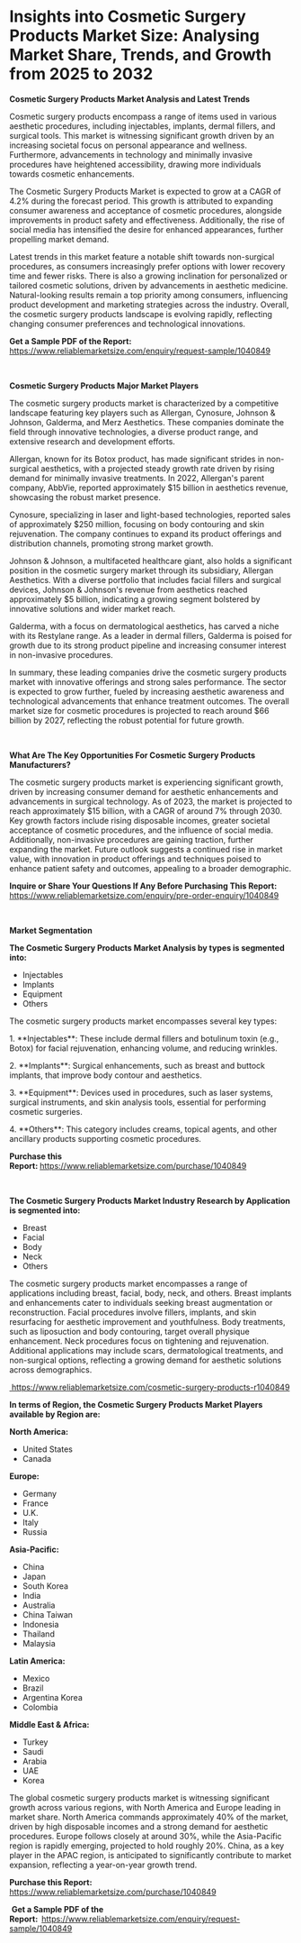 <p><h1>Insights into Cosmetic Surgery Products Market Size: Analysing Market Share, Trends, and Growth from 2025 to 2032</h1></p><p><strong>Cosmetic Surgery Products Market Analysis and Latest Trends</strong></p>
<p><p>Cosmetic surgery products encompass a range of items used in various aesthetic procedures, including injectables, implants, dermal fillers, and surgical tools. This market is witnessing significant growth driven by an increasing societal focus on personal appearance and wellness. Furthermore, advancements in technology and minimally invasive procedures have heightened accessibility, drawing more individuals towards cosmetic enhancements.</p><p>The Cosmetic Surgery Products Market is expected to grow at a CAGR of 4.2% during the forecast period. This growth is attributed to expanding consumer awareness and acceptance of cosmetic procedures, alongside improvements in product safety and effectiveness. Additionally, the rise of social media has intensified the desire for enhanced appearances, further propelling market demand.</p><p>Latest trends in this market feature a notable shift towards non-surgical procedures, as consumers increasingly prefer options with lower recovery time and fewer risks. There is also a growing inclination for personalized or tailored cosmetic solutions, driven by advancements in aesthetic medicine. Natural-looking results remain a top priority among consumers, influencing product development and marketing strategies across the industry. Overall, the cosmetic surgery products landscape is evolving rapidly, reflecting changing consumer preferences and technological innovations.</p></p>
<p><strong>Get a Sample PDF of the Report:&nbsp;</strong> <a href="https://www.reliablemarketsize.com/enquiry/request-sample/1040849?utm_campaign=2482&utm_medium=2&utm_source=Github&utm_content=ia&utm_term=17042025&utm_id=cosmetic-surgery-products">https://www.reliablemarketsize.com/enquiry/request-sample/1040849</a></p>
<p>&nbsp;</p>
<p><strong>Cosmetic Surgery Products Major Market Players</strong></p>
<p><p>The cosmetic surgery products market is characterized by a competitive landscape featuring key players such as Allergan, Cynosure, Johnson & Johnson, Galderma, and Merz Aesthetics. These companies dominate the field through innovative technologies, a diverse product range, and extensive research and development efforts.</p><p>Allergan, known for its Botox product, has made significant strides in non-surgical aesthetics, with a projected steady growth rate driven by rising demand for minimally invasive treatments. In 2022, Allergan's parent company, AbbVie, reported approximately $15 billion in aesthetics revenue, showcasing the robust market presence.</p><p>Cynosure, specializing in laser and light-based technologies, reported sales of approximately $250 million, focusing on body contouring and skin rejuvenation. The company continues to expand its product offerings and distribution channels, promoting strong market growth.</p><p>Johnson & Johnson, a multifaceted healthcare giant, also holds a significant position in the cosmetic surgery market through its subsidiary, Allergan Aesthetics. With a diverse portfolio that includes facial fillers and surgical devices, Johnson & Johnson's revenue from aesthetics reached approximately $5 billion, indicating a growing segment bolstered by innovative solutions and wider market reach.</p><p>Galderma, with a focus on dermatological aesthetics, has carved a niche with its Restylane range. As a leader in dermal fillers, Galderma is poised for growth due to its strong product pipeline and increasing consumer interest in non-invasive procedures.</p><p>In summary, these leading companies drive the cosmetic surgery products market with innovative offerings and strong sales performance. The sector is expected to grow further, fueled by increasing aesthetic awareness and technological advancements that enhance treatment outcomes. The overall market size for cosmetic procedures is projected to reach around $66 billion by 2027, reflecting the robust potential for future growth.</p></p>
<p>&nbsp;</p>
<p><strong>What Are The Key Opportunities For Cosmetic Surgery Products Manufacturers?</strong></p>
<p><p>The cosmetic surgery products market is experiencing significant growth, driven by increasing consumer demand for aesthetic enhancements and advancements in surgical technology. As of 2023, the market is projected to reach approximately $15 billion, with a CAGR of around 7% through 2030. Key growth factors include rising disposable incomes, greater societal acceptance of cosmetic procedures, and the influence of social media. Additionally, non-invasive procedures are gaining traction, further expanding the market. Future outlook suggests a continued rise in market value, with innovation in product offerings and techniques poised to enhance patient safety and outcomes, appealing to a broader demographic.</p></p>
<p><strong>Inquire or Share Your Questions If Any Before Purchasing This Report:</strong> <a href="https://www.reliablemarketsize.com/enquiry/pre-order-enquiry/1040849?utm_campaign=2482&utm_medium=2&utm_source=Github&utm_content=ia&utm_term=17042025&utm_id=cosmetic-surgery-products">https://www.reliablemarketsize.com/enquiry/pre-order-enquiry/1040849</a></p>
<p>&nbsp;</p>
<p><strong>Market Segmentation</strong></p>
<p><strong>The Cosmetic Surgery Products Market Analysis by types is segmented into:</strong></p>
<p><ul><li>Injectables</li><li>Implants</li><li>Equipment</li><li>Others</li></ul></p>
<p><p>The cosmetic surgery products market encompasses several key types: </p><p>1. **Injectables**: These include dermal fillers and botulinum toxin (e.g., Botox) for facial rejuvenation, enhancing volume, and reducing wrinkles.</p><p>  </p><p>2. **Implants**: Surgical enhancements, such as breast and buttock implants, that improve body contour and aesthetics.</p><p>3. **Equipment**: Devices used in procedures, such as laser systems, surgical instruments, and skin analysis tools, essential for performing cosmetic surgeries. </p><p>4. **Others**: This category includes creams, topical agents, and other ancillary products supporting cosmetic procedures.</p></p>
<p><strong>Purchase this Report:&nbsp;</strong><a href="https://www.reliablemarketsize.com/purchase/1040849?utm_campaign=2482&utm_medium=2&utm_source=Github&utm_content=ia&utm_term=17042025&utm_id=cosmetic-surgery-products">https://www.reliablemarketsize.com/purchase/1040849</a></p>
<p>&nbsp;</p>
<p><strong>The Cosmetic Surgery Products Market Industry Research by Application is segmented into:</strong></p>
<p><ul><li>Breast</li><li>Facial</li><li>Body</li><li>Neck</li><li>Others</li></ul></p>
<p><p>The cosmetic surgery products market encompasses a range of applications including breast, facial, body, neck, and others. Breast implants and enhancements cater to individuals seeking breast augmentation or reconstruction. Facial procedures involve fillers, implants, and skin resurfacing for aesthetic improvement and youthfulness. Body treatments, such as liposuction and body contouring, target overall physique enhancement. Neck procedures focus on tightening and rejuvenation. Additional applications may include scars, dermatological treatments, and non-surgical options, reflecting a growing demand for aesthetic solutions across demographics.</p></p>
<p><a href="https://www.reliablemarketsize.com/cosmetic-surgery-products-r1040849?utm_campaign=2482&utm_medium=2&utm_source=Github&utm_content=ia&utm_term=17042025&utm_id=cosmetic-surgery-products">&nbsp;https://www.reliablemarketsize.com/cosmetic-surgery-products-r1040849</a></p>
<p><strong>In terms of Region, the Cosmetic Surgery Products Market Players available by Region are:</strong></p>
<p>
    <p> <strong> North America: </strong>
        <ul>
            <li>United States</li>
            <li>Canada</li>
        </ul>
        </p> 
    <p> <strong> Europe: </strong>
        <ul>
            <li>Germany</li>
            <li>France</li>
            <li>U.K.</li>
            <li>Italy</li>
            <li>Russia</li>
        </ul>
        </p> 
    <p> <strong> Asia-Pacific: </strong>
        <ul>
            <li>China</li>
            <li>Japan</li>
            <li>South Korea</li>
            <li>India</li>
            <li>Australia</li>
            <li>China Taiwan</li>
            <li>Indonesia</li>
            <li>Thailand</li>
            <li>Malaysia</li>
        </ul>
        </p> 
    <p> <strong> Latin America: </strong>
        <ul>
            <li>Mexico</li>
            <li>Brazil</li>
            <li>Argentina Korea</li>
            <li>Colombia</li>
        </ul>
        </p> 
    <p> <strong> Middle East & Africa: </strong>
        <ul>
            <li>Turkey</li>
            <li>Saudi</li>
            <li>Arabia</li>
            <li>UAE</li>
            <li>Korea</li>
        </ul>
    </p>
    </p>
<p><p>The global cosmetic surgery products market is witnessing significant growth across various regions, with North America and Europe leading in market share. North America commands approximately 40% of the market, driven by high disposable incomes and a strong demand for aesthetic procedures. Europe follows closely at around 30%, while the Asia-Pacific region is rapidly emerging, projected to hold roughly 20%. China, as a key player in the APAC region, is anticipated to significantly contribute to market expansion, reflecting a year-on-year growth trend.</p></p>
<p><strong>Purchase this Report: </strong><a href="https://www.reliablemarketsize.com/purchase/1040849?utm_campaign=2482&utm_medium=2&utm_source=Github&utm_content=ia&utm_term=17042025&utm_id=cosmetic-surgery-products">https://www.reliablemarketsize.com/purchase/1040849</a></p>
<p>&nbsp;<strong>Get a Sample PDF of the Report:&nbsp;&nbsp;</strong><a href="https://www.reliablemarketsize.com/enquiry/request-sample/1040849?utm_campaign=2482&utm_medium=2&utm_source=Github&utm_content=ia&utm_term=17042025&utm_id=cosmetic-surgery-products">https://www.reliablemarketsize.com/enquiry/request-sample/1040849</a></p>
<p><strong></strong></p>
<p><p></p><p></p><p></p></p>